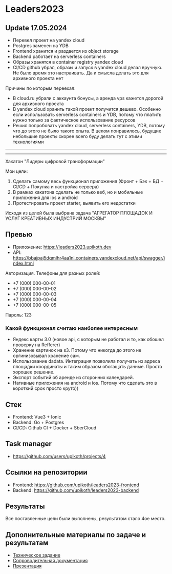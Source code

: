 # Leaders2023

## Update 17.05.2024

- Перевел проект на yandex cloud
- Postgres заменен на YDB
- Frontend хранится и раздается из object storage
- Backend работает на serverless containers
- Образы хранятся в container registry yandex cloud
- CI/CD github убрал, образы и запуск в yandex cloud делал вручную. Не было время это настраивать. Да и смысла делать это для архивного проекта нет

Причины по которым переехал:
- В cloud.ru убрали с аккаунта бонусы, а аренда vps кажется дорогой для архивного проекта
- В yandex cloud хранить такой проект получится дешево. Особенно если использовать serverless containers и YDB, потому что платить нужно только за фактическое использование ресурсов
- Решил попробовать yandex cloud, serverless containers, YDB, потому что до этого не было такого опыта. В целом понравилось, будущие небольшие проекты скорее всего буду делать тут с этими технологиями

---
---

Хакатон "Лидеры цифровой трансформации"

Мои цели:
1. Сделать самому весь функционал приложения (Фронт + Бэк + БД + CI/CD + Покупка и настройка сервера)
2. В рамках хакатона сделать не только веб, но и мобильные приложения для ios и android
3. Протестировать проект starter, выявить его недостатки

Исходя из целей была выбрана задача "АГРЕГАТОР ПЛОЩАДОК И УСЛУГ КРЕАТИВНЫХ ИНДУСТРИЙ МОСКВЫ"

## Превью

- Приложение: https://leaders2023.upikoth.dev
- API: https://bbajpaj5dqmlhr4aa1nl.containers.yandexcloud.net/api/swagger/index.html

Авторизация. Телефоны для разных ролей:

- +7 (000) 000-00-01
- +7 (000) 000-00-02
- +7 (000) 000-00-03
- +7 (000) 000-00-04
- +7 (000) 000-00-05

Пароль: 123

### Какой функционал считаю наиболее интересным

- Яндекс карты 3.0 (новое api, с которым не работал и то, как обошел проверку на Refferer)
- Хранение картинок на s3. Потому что никогда до этого не оргинизовывал хранение сам.
- Использование dadata. Интеграция позволила получать из адреса площадки координаты и таким образом обогащать данные. Просто хорошее решение.
- Экспорт событий об аренде из сторонних календарей.
- Нативные приложения на android и ios. Потому что сделать это в короткий срок просто круто))

## Стек

+ Frontend: Vue3 + Ionic
+ Backend: Go + Postgres
+ CI/CD: Github CI + Docker + SberCloud

## Task manager

- https://github.com/users/upikoth/projects/4

## Ссылки на репозитории

- Frontend: https://github.com/upikoth/leaders2023-frontend
- Backend: https://github.com/upikoth/leaders2023-backend

## Результаты

Все поставленные цели были выполнены, результатом стало 4ое место.

## Дополнительные материалы по задаче и результатам

- [Техническое задание](./tz.pdf)
- [Сопроводительная документация](./docs.pdf)
- [Презентация](./presentation.pdf)
